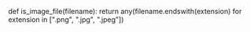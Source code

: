 

<!--
 * @version:
 * @Author:  StevenJokess https://github.com/StevenJokess
 * @Date: 2020-11-17 20:25:28
 * @LastEditors:  StevenJokess https://github.com/StevenJokess
 * @LastEditTime: 2020-11-17 20:25:29
 * @Description:
 * @TODO::
 * @Reference:https://github.com/0809zheng/UAN-Pytorch/blob/main/dataset.py
-->

def is_image_file(filename):
    return any(filename.endswith(extension) for extension in [".png", ".jpg", ".jpeg"])
